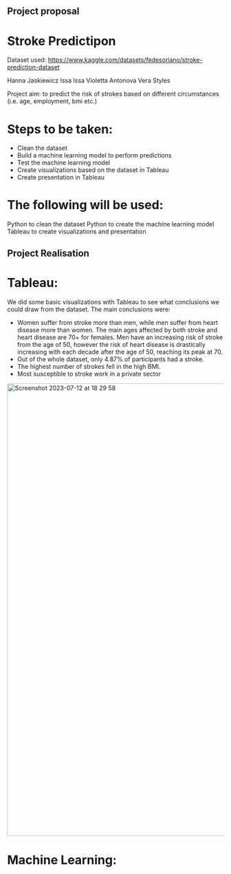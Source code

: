 ## Project proposal

# Stroke Predictipon

Dataset used: https://www.kaggle.com/datasets/fedesoriano/stroke-prediction-dataset

Hanna Jaskiewicz
Issa Issa
Violetta Antonova
Vera Styles

Project aim: to predict the risk of strokes based on different circumstances (i.e. age, employment, bmi etc.)

# Steps to be taken:

* Clean the dataset
* Build a machine learning model to perform predictions
* Test the machine learning model
* Create visualizations based on the dataset in Tableau
* Create presentation in Tableau


# The following will be used:

Python to clean the dataset
Python to create the machine learning model
Tableau to create visualizations and presentation


## Project Realisation


# Tableau:

We did some basic visualizations with Tableau to see what conclusions we could draw from the dataset. The main conclusions were: 

* Women suffer from stroke more than men, while men suffer from heart disease more than women. The main ages affected by both stroke and heart disease are 70+ for females. Men have an increasing risk of stroke from the age of 50, however the risk of heart disease is drastically increasing with each decade after the age of 50, reaching its peak at 70.
* Out of the whole dataset, only 4.87% of participants had a stroke.
* The highest number of strokes fell in the high BMI.
* Most susceptible to stroke work in a private sector
<img width="1052" alt="Screenshot 2023-07-12 at 18 29 58" src="https://github.com/vkhait/Project_4/assets/121869014/857a4b11-2567-4dba-8305-ff57389db95b">

  
# Machine Learning:
